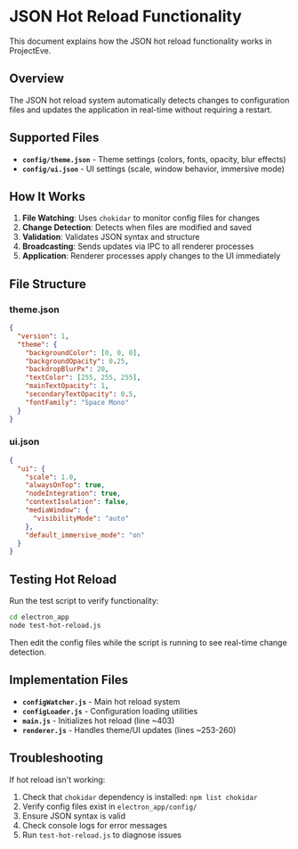 # JSON Hot Reload Functionality

This document explains how the JSON hot reload functionality works in ProjectEve.

## Overview

The JSON hot reload system automatically detects changes to configuration files and updates the application in real-time without requiring a restart.

## Supported Files

- **`config/theme.json`** - Theme settings (colors, fonts, opacity, blur effects)
- **`config/ui.json`** - UI settings (scale, window behavior, immersive mode)

## How It Works

1. **File Watching**: Uses `chokidar` to monitor config files for changes
2. **Change Detection**: Detects when files are modified and saved
3. **Validation**: Validates JSON syntax and structure
4. **Broadcasting**: Sends updates via IPC to all renderer processes
5. **Application**: Renderer processes apply changes to the UI immediately

## File Structure

### theme.json
```json
{
  "version": 1,
  "theme": {
    "backgroundColor": [0, 0, 0],
    "backgroundOpacity": 0.25,
    "backdropBlurPx": 20,
    "textColor": [255, 255, 255],
    "mainTextOpacity": 1,
    "secondaryTextOpacity": 0.5,
    "fontFamily": "Space Mono"
  }
}
```

### ui.json
```json
{
  "ui": {
    "scale": 1.0,
    "alwaysOnTop": true,
    "nodeIntegration": true,
    "contextIsolation": false,
    "mediaWindow": {
      "visibilityMode": "auto"
    },
    "default_immersive_mode": "on"
  }
}
```

## Testing Hot Reload

Run the test script to verify functionality:

```bash
cd electron_app
node test-hot-reload.js
```

Then edit the config files while the script is running to see real-time change detection.

## Implementation Files

- **`configWatcher.js`** - Main hot reload system
- **`configLoader.js`** - Configuration loading utilities
- **`main.js`** - Initializes hot reload (line ~403)
- **`renderer.js`** - Handles theme/UI updates (lines ~253-260)

## Troubleshooting

If hot reload isn't working:

1. Check that `chokidar` dependency is installed: `npm list chokidar`
2. Verify config files exist in `electron_app/config/`
3. Ensure JSON syntax is valid
4. Check console logs for error messages
5. Run `test-hot-reload.js` to diagnose issues